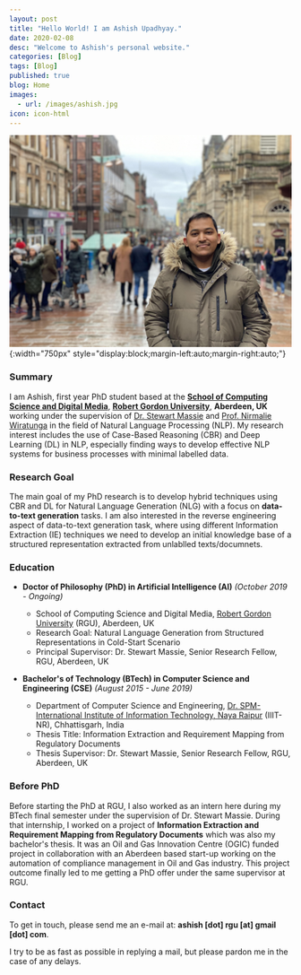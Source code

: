 ```yaml
---
layout: post
title: "Hello World! I am Ashish Upadhyay."
date: 2020-02-08
desc: "Welcome to Ashish's personal website."
categories: [Blog]
tags: [Blog]
published: true
blog: Home
images:
  - url: /images/ashish.jpg
icon: icon-html
---
```


![Figure 1: My Image](/images/ashish.jpg){:width="750px" style="display:block;margin-left:auto;margin-right:auto;"}

### Summary 
I am Ashish, first year PhD student based at the <a href="http://www.comp.rgu.ac.uk/">**School of Computing Science and Digital Media**</a>, <a href="https://www.rgu.ac.uk/">**Robert Gordon University**</a>, **Aberdeen, UK** working under the supervision of <a href="https://www3.rgu.ac.uk/dmstaff/massie-stewart">Dr. Stewart Massie</a> and <a href="https://www3.rgu.ac.uk/dmstaff/wiratunga-nirmalie">Prof. Nirmalie Wiratunga</a> in the field of Natural Language Processing (NLP). My research interest includes the use of Case-Based Reasoning (CBR) and Deep Learning (DL) in NLP, especially finding ways to develop effective NLP systems for business processes with minimal labelled data. 

### Research Goal
The main goal of my PhD research is to develop hybrid techniques using CBR and DL for Natural Language Generation (NLG) with a focus on **data-to-text generation** tasks. I am also interested in the reverse engineering aspect of data-to-text generation task, where using different Information Extraction (IE) techniques we need to develop an initial knowledge base of a structured representation extracted from unlablled texts/documnets.

### Education
* **Doctor of Philosophy (PhD) in Artificial Intelligence (AI)** _(October 2019 - Ongoing)_
	- School of Computing Science and Digital Media, <a href="https://www.rgu.ac.uk/">Robert Gordon University</a> (RGU), Aberdeen, UK
	- Research Goal: Natural Language Generation from Structured Representations in Cold-Start Scenario
	- Principal Supervisor: Dr. Stewart Massie, Senior Research Fellow, RGU, Aberdeen, UK

* **Bachelor's of Technology (BTech) in Computer Science and Engineering (CSE)** _(August 2015 - June 2019)_
	- Department of Computer Science and Engineering, <a href="https://www.iiitnr.ac.in/">Dr. SPM-International Institute of Information Technology, Naya Raipur</a> (IIIT-NR), Chhattisgarh, India
	- Thesis Title: Information Extraction and Requirement Mapping from Regulatory Documents 
	- Thesis Supervisor: Dr. Stewart Massie, Senior Research Fellow, RGU, Aberdeen, UK


### Before PhD
<!-- I completed my Bachelor's in Technology (BTech) majoring in Computer Science and Engineering (CSE) in June 2019 from <a href="https://www.iiitnr.ac.in/">Dr. SPM-International Institute of Information Technology, Naya Raipur</a> (IIIT-NR), Chhattisgarh, India.  -->

Before starting the PhD at RGU, I also worked as an intern here during my BTech final semester under the supervision of Dr. Stewart Massie. During that internship, I worked on a project of **Information Extraction and Requirement Mapping from Regulatory Documents** which was also my bachelor's thesis. It was an Oil and Gas Innovation Centre (OGIC) funded project in collaboration with an Aberdeen based start-up working on the automation of compliance management in Oil and Gas industry. This project outcome finally led to me getting a PhD offer under the same supervisor at RGU.


### Contact

To get in touch, please send me an e-mail at: **ashish [dot] rgu [at] gmail [dot] com**.

I try to be as fast as possible in replying a mail, but please pardon me in the case of any delays.
